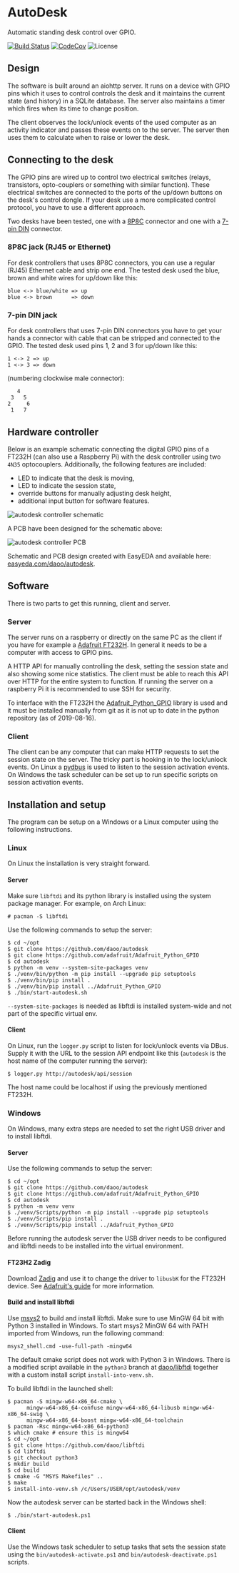 # AutoDesk

Automatic standing desk control over GPIO.

[![Build Status](https://travis-ci.org/daoo/autodesk.svg?branch=master)](https://travis-ci.org/daoo/autodesk)
[![CodeCov](https://codecov.io/gh/daoo/autodesk/branch/master/graph/badge.svg)](https://codecov.io/gh/daoo/autodesk)
![License](https://img.shields.io/github/license/daoo/autodesk.svg)

## Design

The software is built around an aiohttp server. It runs on a device with GPIO
pins which it uses to control controls the desk and it maintains the current
state (and history) in a SQLite database. The server also maintains a timer
which fires when its time to change position.

The client observes the lock/unlock events of the used computer as an activity
indicator and passes these events on to the server. The server then uses
them to calculate when to raise or lower the desk.

## Connecting to the desk

The GPIO pins are wired up to control two electrical switches (relays,
transistors, opto-couplers or something with similar function). These
electrical switches are connected to the ports of the up/down buttons on the
desk's control dongle. If your desk use a more complicated control protocol,
you have to use a different approach.

Two desks have been tested, one with a
[8P8C](https://en.wikipedia.org/wiki/Modular_connector#8P8C) connector and one
with a [7-pin DIN](https://en.wikipedia.org/wiki/DIN_connector) connector.

### 8P8C jack (RJ45 or Ethernet)

For desk controllers that uses 8P8C connectors, you can use a regular (RJ45)
Ethernet cable and strip one end. The tested desk used the blue, brown and
white wires for up/down like this:

    blue <-> blue/white => up
    blue <-> brown      => down

### 7-pin DIN jack

For desk controllers that uses 7-pin DIN connectors you have to get your hands
a connector with cable that can be stripped and connected to the GPIO. The
tested desk used pins 1, 2 and 3 for up/down like this:

    1 <-> 2 => up
    1 <-> 3 => down

(numbering clockwise male connector):

       4
     3   5
    2     6
     1   7

## Hardware controller

Below is an example schematic connecting the digital GPIO pins of a FT232H (can
also use a Raspberry Pi) with the desk controller using two `4N35`
optocouplers. Additionally, the following features are included:

  * LED to indicate that the desk is moving,
  * LED to indicate the session state,
  * override buttons for manually adjusting desk height,
  * additional input button for software features.

![autodesk controller schematic](./schematic.png)

A PCB have been designed for the schematic above:

![autodesk controller PCB](./pcb.png)

Schematic and PCB design created with EasyEDA and available here:
[easyeda.com/daoo/autodesk](https://easyeda.com/daoo/autodesk).

## Software

There is two parts to get this running, client and server.

### Server

The server runs on a raspberry or directly on the same PC as the client if you have
for example a [Adafruit FT232H](https://learn.adafruit.com/adafruit-ft232h-breakout/overview).
In general it needs to be a computer with access to GPIO pins.

A HTTP API for manually controlling the desk, setting the session state and
also showing some nice statistics. The client must be able to reach this API
over HTTP for the entire system to function. If running the server on a
raspberry Pi it is recommended to use SSH for security.

To interface with the FT232H the
[Adafruit_Python_GPIO](https://github.com/adafruit/Adafruit_Python_GPIO)
library is used and it must be installed manually from git as it is not up to
date in the python repository (as of 2019-08-16).

### Client

The client can be any computer that can make HTTP requests to set the session
state on the server. The tricky part is hooking in to the lock/unlock events.
On Linux a [pydbus](https://github.com/LEW21/pydbus) is used to listen to the
session activation events. On Windows the task scheduler can be set up to run
specific scripts on session activation events.

## Installation and setup

The program can be setup on a Windows or a Linux computer using the following
instructions.

### Linux

On Linux the installation is very straight forward.

#### Server

Make sure `libftdi` and its python library is installed using the
system package manager. For example, on Arch Linux:

    # pacman -S libftdi

Use the following commands to setup the server:

    $ cd ~/opt
    $ git clone https://github.com/daoo/autodesk
    $ git clone https://github.com/adafruit/Adafruit_Python_GPIO
    $ cd autodesk
    $ python -m venv --system-site-packages venv
    $ ./venv/bin/python -m pip install --upgrade pip setuptools
    $ ./venv/bin/pip install .
    $ ./venv/bin/pip install ../Adafruit_Python_GPIO
    $ ./bin/start-autodesk.sh

`--system-site-packages` is needed as libftdi is installed
system-wide and not part of the specific virtual env.

#### Client

On Linux, run the `logger.py` script to listen for lock/unlock events via DBus.
Supply it with the URL to the session API endpoint like this (`autodesk` is the
host name of the computer running the server):

    $ logger.py http://autodesk/api/session

The host name could be localhost if using the previously mentioned FT232H.

### Windows

On Windows, many extra steps are needed to set the right USB driver and
to install libftdi.

#### Server

Use the following commands to setup the server:

    $ cd ~/opt
    $ git clone https://github.com/daoo/autodesk
    $ git clone https://github.com/adafruit/Adafruit_Python_GPIO
    $ cd autodesk
    $ python -m venv venv
    $ ./venv/Scripts/python -m pip install --upgrade pip setuptools
    $ ./venv/Scripts/pip install .
    $ ./venv/Scripts/pip install ../Adafruit_Python_GPIO

Before running the autodesk server the USB driver needs to be configured and
libftdi needs to be installed into the virtual environment.

#### FT23H2 Zadig

Download [Zadig](http://zadig.akeo.ie/) and use it to change the driver to
`libusbK` for the FT232H device. See [Adafruit's
guide](https://learn.adafruit.com/adafruit-ft232h-breakout/windows-setup) for
more information.

#### Build and install libftdi

Use [msys2](https://www.msys2.org/) to build and install libftdi. Make sure to
use MinGW 64 bit with Python 3 installed in Windows. To start msys2 MinGW 64
with PATH imported from Windows, run the following command:

    msys2_shell.cmd -use-full-path -mingw64

The default cmake script does not work with Python 3 in Windows. There is a
modified script available in the `python3` branch at
[daoo/libftdi](https://github.com/daoo/libftdi) together with a custom install
script `install-into-venv.sh`.

To build libftdi in the launched shell:

    $ pacman -S mingw-w64-x86_64-cmake \
          mingw-w64-x86_64-confuse mingw-w64-x86_64-libusb mingw-w64-x86_64-swig \
          mingw-w64-x86_64-boost mingw-w64-x86_64-toolchain
    $ pacman -Rsc mingw-w64-x86_64-python3
    $ which cmake # ensure this is mingw64
    $ cd ~/opt
    $ git clone https://github.com/daoo/libftdi
    $ cd libftdi
    $ git checkout python3
    $ mkdir build
    $ cd build
    $ cmake -G "MSYS Makefiles" ..
    $ make
    $ install-into-venv.sh /c/Users/USER/opt/autodesk/venv

Now the autodesk server can be started back in the Windows shell:

    $ ./bin/start-autodesk.ps1

#### Client

Use the Windows task scheduler to setup tasks that sets the session state using
the `bin/autodesk-activate.ps1` and `bin/autodesk-deactivate.ps1` scripts.
